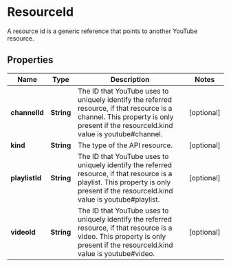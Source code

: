 

# ResourceId

A resource id is a generic reference that points to another YouTube resource.

## Properties

Name | Type | Description | Notes
------------ | ------------- | ------------- | -------------
**channelId** | **String** | The ID that YouTube uses to uniquely identify the referred resource, if that resource is a channel. This property is only present if the resourceId.kind value is youtube#channel. |  [optional]
**kind** | **String** | The type of the API resource. |  [optional]
**playlistId** | **String** | The ID that YouTube uses to uniquely identify the referred resource, if that resource is a playlist. This property is only present if the resourceId.kind value is youtube#playlist. |  [optional]
**videoId** | **String** | The ID that YouTube uses to uniquely identify the referred resource, if that resource is a video. This property is only present if the resourceId.kind value is youtube#video. |  [optional]



